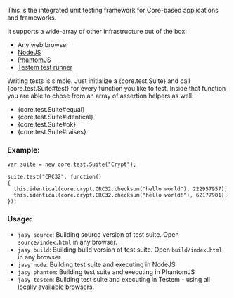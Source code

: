 This is the integrated unit testing framework for Core-based applications and frameworks.

It supports a wide-array of other infrastructure out of the box:

- Any web browser
- [NodeJS](http://nodejs.org)
- [PhantomJS](http://phantomjs.org/)
- [Testem test runner](https://github.com/airportyh/testem)

Writing tests is simple. Just initialize a {core.test.Suite} and call {core.test.Suite#test} for every
function you like to test. Inside that function you are able to chose from an array of assertion helpers as well:

- {core.test.Suite#equal}
- {core.test.Suite#identical}
- {core.test.Suite#ok}
- {core.test.Suite#raises}

### Example:

    var suite = new core.test.Suite("Crypt");

    suite.test("CRC32", function() 
    {  
      this.identical(core.crypt.CRC32.checksum("hello world"), 222957957);
      this.identical(core.crypt.CRC32.checksum("hello world!"), 62177901);
    });

### Usage:

- `jasy source`: Building source version of test suite. Open `source/index.html` in any browser.
- `jasy build`: Building build version of test suite. Open `build/index.html` in any browser.
- `jasy node`: Building test suite and executing in NodeJS
- `jasy phantom`: Building test suite and executing in PhantomJS
- `jasy testem`: Building test suite and executing in Testem - using all locally available browsers.
